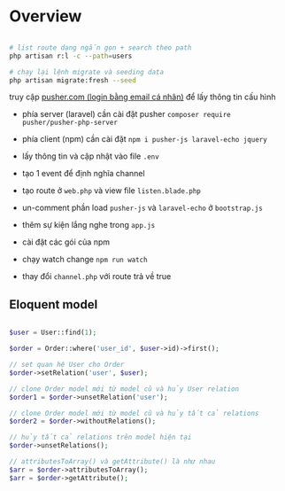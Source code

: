 # Overview

```bash

# list route dạng ngắn gọn + search theo path
php artisan r:l -c --path=users

# chạy lại lệnh migrate và seeding data
php artisan migrate:fresh --seed

```

truy cập [pusher.com (login bằng email cá nhân)](https://dashboard.pusher.com/apps/1777324/keys) để lấy thông tin cấu hình


- phía server (laravel) cần cài đặt pusher `composer require pusher/pusher-php-server`

- phía client (npm) cần cài đặt `npm i pusher-js laravel-echo jquery`

- lấy thông tin và cập nhật vào file `.env`

- tạo 1 event để định nghĩa channel

- tạo route ở `web.php` và view file `listen.blade.php`

- un-comment phần load `pusher-js` và `laravel-echo` ở `bootstrap.js`

- thêm sự kiện lắng nghe trong `app.js`

- cài đặt các gói của npm

- chạy watch change `npm run watch`

- thay đổi `channel.php` với route trả về true

## Eloquent model

```php

$user = User::find(1);

$order = Order::where('user_id', $user->id)->first();

// set quan hệ User cho Order
$order->setRelation('user', $user);

// clone Order model mới từ model cũ và hủy User relation
$order1 = $order->unsetRelation('user');

// clone Order model mới từ model cũ và hủy tất cả relations
$order2 = $order->withoutRelations();

// hủy tất cả relations trên model hiện tại
$order->unsetRelations();

// attributesToArray() và getAttribute() là như nhau
$arr = $order->attributesToArray();
$arr = $order->getAttribute();


```